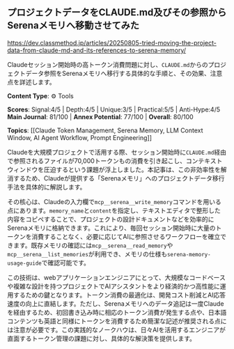 ## プロジェクトデータをCLAUDE.md及びその参照からSerenaメモリへ移動させてみた

https://dev.classmethod.jp/articles/20250805-tried-moving-the-project-data-from-claude-md-and-its-references-to-serena-memory/

Claudeセッション開始時の高トークン消費問題に対し、`CLAUDE.md`からのプロジェクトデータ参照をSerenaメモリへ移行する具体的な手順と、その効果、注意点を詳述します。

**Content Type**: ⚙️ Tools

**Scores**: Signal:4/5 | Depth:4/5 | Unique:3/5 | Practical:5/5 | Anti-Hype:4/5
**Main Journal**: 81/100 | **Annex Potential**: 77/100 | **Overall**: 80/100

**Topics**: [[Claude Token Management, Serena Memory, LLM Context Window, AI Agent Workflow, Prompt Engineering]]

Claudeを大規模プロジェクトで活用する際、セッション開始時に`CLAUDE.md`経由で参照されるファイルが70,000トークンもの消費を引き起こし、コンテキストウィンドウを圧迫するという課題が浮上しました。本記事は、この非効率性を解消するため、Claudeが提供する「Serenaメモリ」へのプロジェクトデータ移行手法を具体的に解説します。

その核心は、Claudeの入力欄で`mcp__serena__write_memory`コマンドを用いる点にあります。`memory_name`と`content`を指定し、テキストエディタで整形した内容をコピペすることで、プロジェクトの設計ドキュメントなどを効率的にSerenaメモリに格納できます。これにより、毎回セッション開始時に大量のトークンを消費することなく、必要に応じてAIに参照させるワークフローを確立できます。既存メモリの確認には`mcp__serena__read_memory`や`mcp__serena__list_memories`が利用でき、メモリの仕様も`serena-memory-usage-guide`で確認可能です。

この技術は、webアプリケーションエンジニアにとって、大規模なコードベースや複雑な設計を持つプロジェクトでAIアシスタントをより経済的かつ高性能に運用するための鍵となります。トークン消費の最適化は、開発コスト削減とAI応答速度の向上に直結します。ただし、Serenaメモリへのデータ追記は一度Claudeを経由するため、初回書き込み時に相応のトークン消費が発生する点や、日本語コンテンツも英語と同様にトークンを消費するため簡潔な記述が推奨される点には注意が必要です。この実践的なノークハウは、日々AIを活用するエンジニアが直面するトークン管理の課題に対し、具体的な解決策を提供します。